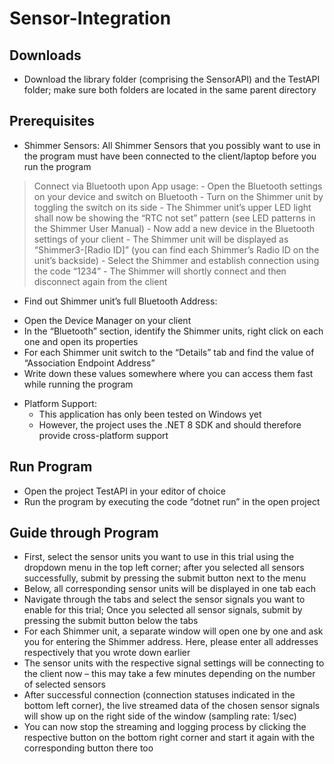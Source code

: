 # Sensor-Integration

## Downloads
* Download the library folder (comprising the SensorAPI) and the TestAPI folder; make sure both folders are located in the same parent directory

## Prerequisites
*	Shimmer Sensors: All Shimmer Sensors that you possibly want to use in the program must have been connected to the client/laptop before you run the program
  >	Connect via Bluetooth upon App usage: 
    -	Open the Bluetooth settings on your device and switch on Bluetooth
    -	Turn on the Shimmer unit by toggling the switch on its side
    -	The Shimmer unit’s upper LED light shall now be showing the “RTC not set” pattern (see LED patterns in the Shimmer User Manual)
    -	Now add a new device in the Bluetooth settings of your client
    -	The Shimmer unit will be displayed as “Shimmer3-[Radio ID]” (you can find each Shimmer’s Radio ID on the unit’s backside)
    -	Select the Shimmer and establish connection using the code “1234”
    -	The Shimmer will shortly connect and then disconnect again from the client
*	Find out Shimmer unit’s full Bluetooth Address:
  -	Open the Device Manager on your client
  -	In the “Bluetooth” section, identify the Shimmer units, right click on each one and open its properties
  -	For each Shimmer unit switch to the “Details” tab and find the value of “Association Endpoint Address”
  -	Write down these values somewhere where you can access them fast while running the program
* Platform Support:
  -	This application has only been tested on Windows yet
  -	However, the project uses the .NET 8 SDK and should therefore provide cross-platform support

## Run Program
*	Open the project TestAPI in your editor of choice
*	Run the program by executing the code “dotnet run” in the open project

## Guide through Program
*	First, select the sensor units you want to use in this trial using the dropdown menu in the top left corner; after you selected all sensors successfully, submit by pressing the submit button next to the menu
*	Below, all corresponding sensor units will be displayed in one tab each
*	Navigate through the tabs and select the sensor signals you want to enable for this trial; Once you selected all sensor signals, submit by pressing the submit button below the tabs
*	For each Shimmer unit, a separate window will open one by one and ask you for entering the Shimmer address. Here, please enter all addresses respectively that you wrote down earlier
*	The sensor units with the respective signal settings will be connecting to the client now – this may take a few minutes depending on the number of selected sensors
*	After successful connection (connection statuses indicated in the bottom left corner), the live streamed data of the chosen sensor signals will show up on the right side of the window (sampling rate: 1/sec) 
*	You can now stop the streaming and logging process by clicking the respective button on the bottom right corner and start it again with the corresponding button there too
